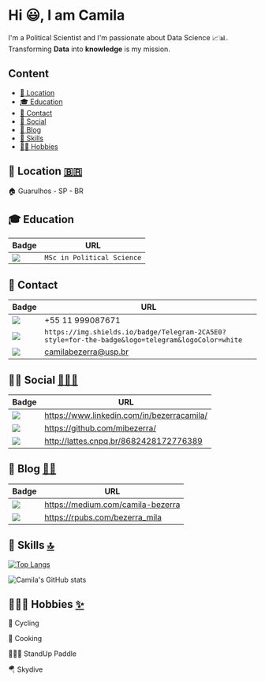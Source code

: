 # Hi :smiley:, I am Camila

I'm a Political Scientist and I'm passionate about Data Science 📈📊. Transforming **Data** into **knowledge** is my mission.

## Content

- [📍  Location](#-location-)
- [🎓 Education](#-education-)
- [📱 Contact](#-contact-)
- [👨 Social](#-social-)
- [📝 Blog](#-blog-)
- [🚀 Skills](#-skills-)
- [🚴‍♀️ Hobbies](#-Hobbies-)

## 📍  Location [:brazil:](#welcome-badges-4-readmemd-profile)

🏠 Guarulhos - SP - BR

## 🎓 Education[](#welcome-badges-4-readmemd-profile)

 Badge   | URL
------------ | -------------
<img src="https://img.shields.io/badge/USP-2CA5E0?style=for-the-badge&logoColor=white" /> | `MSc in Political Science`


## 📱 Contact[](#welcome-badges-4-readmemd-profile)


Badge | URL
------------ | -------------
<img src="https://img.shields.io/badge/WhatsApp-25D366?style=for-the-badge&logo=whatsapp&logoColor=white" /> | +55 11 999087671
<img src="https://img.shields.io/badge/Telegram-2CA5E0?style=for-the-badge&logo=telegram&logoColor=white" /> | `https://img.shields.io/badge/Telegram-2CA5E0?style=for-the-badge&logo=telegram&logoColor=white`
<img src="https://img.shields.io/badge/Gmail-D14836?style=for-the-badge&logo=gmail&logoColor=white" /> | camilabezerra@usp.br


## 👨👩 Social [👩🏽‍💼](#welcome-badges-4-readmemd-profile)

Badge | URL
------------ | -------------
<img src="https://img.shields.io/badge/LinkedIn-0077B5?style=for-the-badge&logo=linkedin&logoColor=white" /> | https://www.linkedin.com/in/bezerracamila/
<img src="https://img.shields.io/badge/GitHub-100000?style=for-the-badge&logo=github&logoColor=white" /> | https://github.com/mibezerra/
<img src="https://img.shields.io/badge/Lattes-00468b?style=for-the-badge&logoColor=white" /> | http://lattes.cnpq.br/8682428172776389


## 📝 Blog [👩‍💻 ](#welcome-badges-4-readmemd-profile)

Badge | URL
------------ | -------------
<img src="https://img.shields.io/badge/Medium-12100E?style=for-the-badge&logo=medium&logoColor=white" /> | https://medium.com/camila-bezerra 
<img src="https://img.shields.io/badge/rpubs-276DC3?style=for-the-badge&logo=rpubs&logoColor=white" /> | https://rpubs.com/bezerra_mila


## 🚀 Skills [🔝](#welcome-badges-4-readmemd-profile)

[![Top Langs](https://github-readme-stats.vercel.app/api/top-langs/?username=mibezerra)](https://github.com/mibezerra/github-readme-stats&&theme=radical)



![Camila's GitHub stats](https://github-readme-stats.vercel.app/api?username=mibezerra&show_icons=true)


## 🚴🏾‍♀️ Hobbies [✨](#welcome-badges-4-readmemd-profile)

🚴 Cycling

🍲 Cooking

🏄🏾‍♀️ StandUp Paddle

🪂 Skydive




